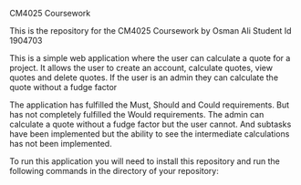 CM4025 Coursework

This is the repository for the CM4025 Coursework by Osman Ali Student Id 1904703

This is a simple web application where the user can calculate a quote for a project. It allows the user to create an account, calculate quotes, view quotes and delete quotes.
If the user is an admin they can calculate the quote without a fudge factor

The application has fulfilled the Must, Should and Could requirements. But has not completely fulfilled the Would requirements. The admin can calculate a quote without a fudge factor but the user cannot. And subtasks have been implemented but the ability to see the intermediate calculations has not been implemented.

To run this application you will need to install this repository and run the following commands in the directory of your repository:
